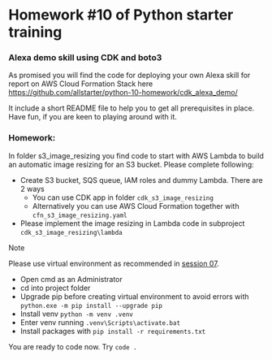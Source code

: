 Homework #10 of Python starter training
=========

### Alexa demo skill using CDK and boto3
As promised you will find the code for deploying your own Alexa skill for report on AWS Cloud Formation Stack here
https://github.com/allstarter/python-10-homework/cdk_alexa_demo/

It include a short README file to help you to get all prerequisites in place.
Have fun, if you are keen to playing around with it.

### Homework:
In folder s3_image_resizing you find code to start with AWS Lambda to build an automatic image resizing for an S3 bucket. Please complete following:

* Create S3 bucket, SQS queue, IAM roles and dummy Lambda. There are 2 ways
  * You can use CDK app in folder `cdk_s3_image_resizing`
  * Alternatively you can use AWS Cloud Formation together with `cfn_s3_image_resizing.yaml`
* Please implement the image resizing in Lambda code in subproject `cdk_s3_image_resizing\lambda`


> [!NOTE]
> Please use virtual environment as recommended in [session 07](https://github.com/allstarter/python-07-homework).
> * Open cmd as an Administrator
> * cd into project folder
> * Upgrade pip before creating virtual environment to avoid errors with \
> `python.exe -m pip install --upgrade pip`
> * Install venv `python -m venv .venv`
> * Enter venv running `.venv\Scripts\activate.bat`
> * Install packages with `pip install -r requirements.txt`
> 
> You are ready to code now. Try `code .`
